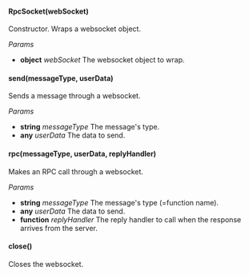 

<!-- Start lib/rpc-socket.js -->

#### RpcSocket(webSocket)

Constructor. Wraps a websocket object.

_Params_ 

* **object** *webSocket* The websocket object to wrap.

#### send(messageType, userData)

Sends a message through a websocket.

_Params_ 

* **string** *messageType* The message's type.
* **any** *userData* The data to send.

#### rpc(messageType, userData, replyHandler)

Makes an RPC call through a websocket.

_Params_ 

* **string** *messageType* The message's type (=function name).
* **any** *userData* The data to send.
* **function** *replyHandler* The reply handler to call when the response arrives from the server.

#### close()

Closes the websocket.

<!-- End lib/rpc-socket.js -->

